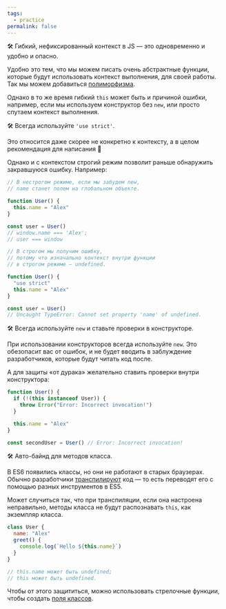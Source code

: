 ```yaml
---
tags:
  - practice
permalink: false
---
```


🛠 Гибкий, нефиксированный контекст в JS — это одновременно и удобно и опасно.

Удобно это тем, что мы можем писать очень абстрактные функции, которые будут использовать контекст выполнения, для своей работы. Так мы можем добавиться [полиморфизма](/js/long/oop#полиморфизм).

Однако в то же время гибкий `this` может быть и причиной ошибки, например, если мы используем конструктор без `new`, или просто спутаем контекст выполнения.

🛠 Всегда используйте `'use strict'`.

Это относится даже скорее не конкретно к контексту, а в целом рекомендация для написания 🙂

Однако и с контекстом строгий режим позволит раньше обнаружить закравшуюся ошибку. Например:

```js
// В нестрогом режиме, если мы забудем new,
// name станет полем на глобальном объекте.

function User() {
  this.name = "Alex"
}

const user = User()
// window.name === 'Alex';
// user === window

// В строгом мы получим ошибку,
// потому что изначально контекст внутри функции
// в строгом режиме — undefined.

function User() {
  "use strict"
  this.name = "Alex"
}

const user = User()
// Uncaught TypeError: Cannot set property 'name' of undefined.
```

🛠 Всегда используйте `new` и ставьте проверки в конструкторе.

При использовании конструкторов всегда используйте `new`. Это обезопасит вас от ошибок, и не будет вводить в заблуждение разработчиков, которые будут читать код после.

А для защиты «от дурака» желательно ставить проверки внутри конструктора:

```js
function User() {
  if (!(this instanceof User)) {
    throw Error("Error: Incorrect invocation!")
  }

  this.name = "Alex"
}

const secondUser = User() // Error: Incorrect invocation!
```

🛠 Авто-байнд для методов класса.

В ES6 появились классы, но они не работают в старых браузерах. Обычно разработчики [транспилируют](https://ru.wikipedia.org/wiki/Транспайлер) код — то есть переводят его с помощью разных инструментов в ES5.

Может случиться так, что при транспиляции, если она настроена неправильно, методы класса не будут распознавать `this`, как экземпляр класса.

```js
class User {
  name: "Alex"
  greet() {
    console.log(`Hello ${this.name}`)
  }
}

// this.name может быть undefined;
// this может быть undefined.
```

Чтобы от этого защититься, можно использовать стрелочные функции, чтобы создать [поля классов](https://developer.mozilla.org/ru/docs/Web/JavaScript/Reference/Classes/Class_fields).
